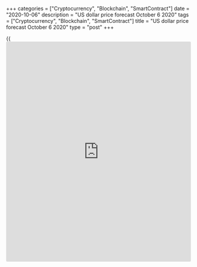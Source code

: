 +++
categories = ["Cryptocurrency", "Blockchain", "SmartContract"]
date = "2020-10-06"
description = "US dollar price forecast October 6 2020"
tags = ["Cryptocurrency", "Blockchain", "SmartContract"]
title = "US dollar price forecast October 6 2020"
type = "post"
+++

{{<iframe id="large-banner" src="https://www.bounty.group/#slide=8.0" width="100%" height="600" scrolling="no" style="border: 0px solid rgb(216, 221, 230); border-radius: 3px;">}}

2020-10-06

2020-10-06

Dollar: was there a fact? Forecast as of 06.10.2020Dmitri Demidenko

Despite the uncertainty, the [EURUSD][1] pair is rising as Joe Biden is
more likely to win the election. Trump is not going to give in and could
resort to political tricks. I will speculate about these issues and
offer a [EURUSD][1] trading plan.

## Fundamental US dollar forecast today

The US dollar quickly responds to changing market conditions. It
strengthens during the period of uncertainty, serving as a safe haven.
It stays aside when [investor](https://www.fintechee.com/tutorial-for-forex-trading/investor-mode/)s are optimistic about the future of the
world economy. US presidential election is a source of the market
turmoil, so the greenback forgets about economic performance and
responds to the candidates' approval ratings. According to the polls by
the Wall Street Journal and NBC News, Joe Biden has become 14 basis
points more popular than Donald Trump after the debate. This is the
widest gap in 2020. The previous high of 11 basis points was recorded in
July.

Over the past three presidential campaigns, the US dollar was
strengthening in October amid a US stock indexes drawdown and political
uncertainty. On the contrary, at the end of the fourth quarter over the
past 10 years, the USD index and the [S&P 500][2] added 1.7% and 1.9% on
average. Besides, the IS stock market usually outperformed foreign
peers. The positive correlation was supported by the US economy's
leading growth and using the greenback as an income-generating currency
in carry trades. In October ahead of the presidential election, the
correlation between the USD and the [S&P 500][2] was negative.

### Dynamics of correlation between the US dollar and the [S&P 500][2]

###

 _Source_ _: Bloomberg_

The Fed’s aggressive monetary expansion made the dollar less appealing
for carry traders. According to Chicago Federal Reserve Bank President
Charles Evans, if the central bank had used the average inflation
targeting [policy](https://www.fintechee.com/policy/) earlier, a part of the interest rates hiking in
2015-2018 might not have taken place. The greenback can’t follow up on
the growth of the US stock indexes any longer only because the Treasury
yields are higher than their peers in the advanced economies. The USD
can now benefit only from the divergence in the economic expansion.

This fact is included in the forecasts of the Reuters experts. 54 out of
75 specialists believe the dollar won’t be rising for more than three
months. 13 analysts are sure the greenback’s rally has been already
over. The median gauges on the [EURUSD][1] are 1.18 and 1.21 in 3 and 12
months.

###  **Forecasts for EURUSD and Treasury yields**

 _Source_ _: Reuters_

The Forex turmoil is not likely to last for a long time. There are
several reasons for the soon improvement of market conditions. Trump is
recovering, Joe Biden’s approval rating is increasing, and [investor](https://www.fintechee.com/tutorial-for-forex-trading/investor-mode/)s
have a different view of the influence of Biden’s victory on the
financial markets. The return of the US president to the White House
will eliminate the disputes with the US administration. Joe Biden’s
victory is likely to result in adopting the additional fiscal stimulus
by the Congress, which is positive for the [S&P 500][2].

### [EURUSD][1] trading plan today

What can support the greenback? The agreement on the additional
financial assistance between the Democrats and the Republicans and the
sympathy with Trump because of his illness. Both facts can raise Trump’s
rating, and so support the US dollar. If so, there is a reasonable
question. Was Trump really ill with COVID-19? While [investor](https://www.fintechee.com/tutorial-for-forex-trading/investor-mode/)s are
discussing this topic, the [EURUSD][1] might test the resistance zone of
1.179-1.18. In case of a successful test, the pair can well continue the
rally to 1.1865-1.1875.

* * *

P.S. Did you like my article? Share it in social networks: it will be
the best “thank you" :)

Ask me questions and comment below. I’ll be glad to answer your
questions and give necessary explanations.

 **Useful links:**

  * I recommend trying to trade with a reliable broker [here][3]. The system allows you to trade by yourself or copy successful traders from all across the globe.
  * Use my promo-code BLOG for getting deposit bonus 50% on LiteForex platform. Just enter this code in the appropriate field while [depositing][4] your trading account.
  * Telegram chat for traders: <t.me/liteforexengchat>. We are sharing the signals and trading experience
  * Telegram channel with high-quality analytics, Forex reviews, training articles, and other useful things for traders <t.me/liteforex>

## Price chart of EURUSD in real time mode

The content of this article reflects the author’s opinion and does not
necessarily reflect the official position of LiteForex. The material
published on this page is provided for informational purposes only and
should not be considered as the provision of investment advice for the
purposes of Directive 2004/39/EC.

Rate this article:

{{value}}

( {{count}} {{title}} )

   1. my.liteforex.com/trading/chart?symbol=EURUSD&returnUrl=true
   2. my.liteforex.com/trading/chart?symbol=SPX&returnUrl=true
   3. my.liteforex.com/?category=analysts-opinions&slug=dollar-was-there-a-fact-forecast-as-of-06102020&openPopup=%2Fregistration%2Fpopup&utm_source=blog&utm_medium=article&utm_campaign=bonus
   4. my.liteforex.com/deposit/?category=analysts-opinions&slug=dollar-was-there-a-fact-forecast-as-of-06102020&promo_code=BLOG&utm_source=blog&utm_medium=article&utm_campaign=bonus
